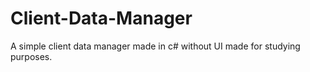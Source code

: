 # Client-Data-Manager
A simple client data manager made in c# without UI made for studying purposes.
